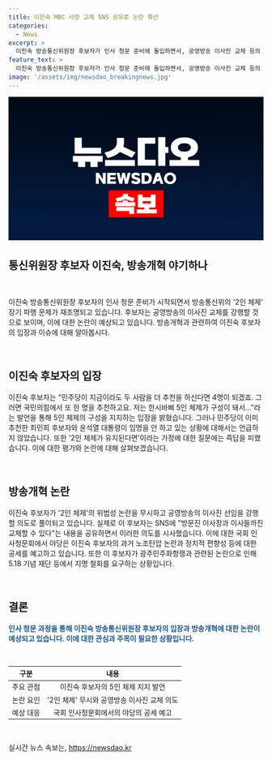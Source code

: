 ```yaml
---
title: 이진숙 MBC 사장 교체 SNS 공유로 논란 확산
categories:
  - News
excerpt: >
  이진숙 방송통신위원장 후보자가 인사 청문 준비에 돌입하면서, 공영방송 이사진 교체 등의 강행을 시사한 것으로 보입니다. 이에 대한 민주당의 책임론과 후보자의 입장 등이 논의되고 있는 가운데, 야당은 후보자의 노조탄압 논란 등을 공세할 전망이며, 관련 단체들은 후보자의 철회를 요구하고 있습니다. 이에 대한 국회 인사청문회에서의 토론이 예상되고 있습니다. [150자]
feature_text: >
  이진숙 방송통신위원장 후보자가 인사 청문 준비에 돌입하면서, 공영방송 이사진 교체 등의 강행을 시사한 것으로 보입니다. 이에 대한 민주당의 책임론과 후보자의 입장 등이 논의되고 있는 가운데, 야당은 후보자의 노조탄압 논란 등을 공세할 전망이며, 관련 단체들은 후보자의 철회를 요구하고 있습니다. 이에 대한 국회 인사청문회에서의 토론이 예상되고 있습니다. [150자]
image: '/assets/img/newsdao_breakingnews.jpg'
---
```


<p><img src="/assets/img/newsdao_breakingnews.jpg" alt="firstkoreanews 속보" /></p>

<h2>통신위원장 후보자 이진숙, 방송개혁 야기하나</h2>

<p data-ke-size="size16">&nbsp;</p>

<p>이진숙 방송통신위원장 후보자의 인사 청문 준비가 시작되면서 방송통신위의 '2인 체제' 장기 파행 문제가 재조명되고 있습니다. 후보자는 공영방송의 이사진 교체를 강행할 것으로 보이며, 이에 대한 논란이 예상되고 있습니다. 방송개혁과 관련하여 이진숙 후보자의 입장과 이슈에 대해 알아봅시다.</p>

<p data-ke-size="size16">&nbsp;</p>

<h2 data-ke-size="size26">이진숙 후보자의 입장</h2>

<p data-ke-size="size16">이진숙 후보자는 "민주당이 지금이라도 두 사람을 더 추천을 하신다면 4명이 되겠죠. 그러면 국민의힘에서 또 한 명을 추천하고요. 저는 한시바삐 5인 체제가 구성이 돼서..."라는 발언을 통해 5인 체제의 구성을 지지하는 입장을 밝혔습니다. 그러나 민주당이 이미 추천한 최민희 후보자와 윤석열 대통령이 임명을 안 하고 있는 상황에 대해서는 언급하지 않았습니다. 또한 '2인 체제가 유지된다면'이라는 가정에 대한 질문에는 즉답을 피했습니다. 이에 대한 평가와 논란에 대해 살펴보겠습니다.</p>

<p data-ke-size="size16">&nbsp;</p>

<h2 data-ke-size="size26">방송개혁 논란</h2>

<p data-ke-size="size16">이진숙 후보자가 '2인 체제'의 위법성 논란을 무시하고 공영방송의 이사진 선임을 강행할 의도로 풀이되고 있습니다. 실제로 이 후보자는 SNS에 "방문진 이사장과 이사들까진 교체할 수 있다"는 내용을 공유하면서 이러한 의도를 시사했습니다. 이에 대한 국회 인사청문회에서 야당은 이진숙 후보자의 과거 노조탄압 논란과 정치적 편향성 등에 대한 공세를 예고하고 있습니다. 또한 이 후보자가 광주민주화항쟁과 관련된 논란으로 인해 5.18 기념 재단 등에서 지명 철회를 요구하는 상황입니다.</p>

<p data-ke-size="size16">&nbsp;</p>

<h2 data-ke-size="size26">결론</h2>

<p data-ke-size="size16"><b><span style="color: #1a5490;">인사 청문 과정을 통해 이진숙 방송통신위원장 후보자의 입장과 방송개혁에 대한 논란이 예상되고 있습니다. 이에 대한 관심과 주목이 필요한 상황입니다.</span></b></p>

<p data-ke-size="size16">&nbsp;</p>

<table>
    <thead>
        <tr>
            <th style="text-align: center;">구분</th>
            <th style="text-align: center;">내용</th>
        </tr>
    </thead>
    <tbody>
        <tr>
            <td style="text-align: center;">주요 관점</td>
            <td style="text-align: center;">이진숙 후보자의 5인 체제 지지 발언</td>
        </tr>
        <tr>
            <td style="text-align: center;">논란 요인</td>
            <td style="text-align: center;">'2인 체제' 무시와 공영방송 이사진 교체 의도</td>
        </tr>
        <tr>
            <td style="text-align: center;">예상 대응</td>
            <td style="text-align: center;">국회 인사청문회에서의 야당의 공세 예고</td>
        </tr>
    </tbody>
</table>

<p data-ke-size="size16">&nbsp;</p>
실시간 뉴스 속보는, <a href="https://newsdao.kr" rel="dofollow">https://newsdao.kr</a>


